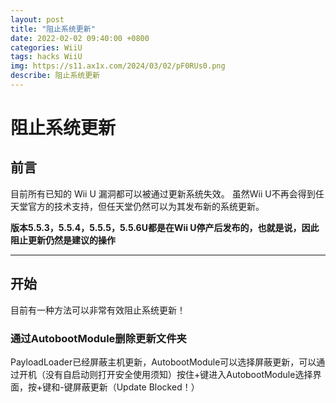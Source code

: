 ```yaml
---
layout: post
title: "阻止系统更新"
date: 2022-02-02 09:40:00 +0800
categories: WiiU
tags: hacks WiiU
img: https://s11.ax1x.com/2024/03/02/pF0RUs0.png
describe: 阻止系统更新
---
```


# 阻止系统更新

## 前言

目前所有已知的 Wii U 漏洞都可以被通过更新系统失效。
虽然Wii U不再会得到任天堂官方的技术支持，但任天堂仍然可以为其发布新的系统更新。

**版本5.5.3，5.5.4，5.5.5，5.5.6U都是在Wii U停产后发布的，也就是说，因此阻止更新仍然是建议的操作**

<hr />

## 开始

目前有一种方法可以非常有效阻止系统更新！

### 通过AutobootModule删除更新文件夹

PayloadLoader已经屏蔽主机更新，AutobootModule可以选择屏蔽更新，可以通过开机（没有自启动则打开安全使用须知）按住+键进入AutobootModule选择界面，按+键和-键屏蔽更新（Update Blocked！）
